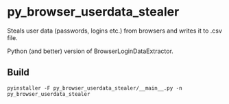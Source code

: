# py_browser_userdata_stealer

Steals user data (passwords, logins etc.) from browsers and writes it to .csv file.

Python (and better) version of BrowserLoginDataExtractor.

## Build
`pyinstaller -F py_browser_userdata_stealer/__main__.py -n py_browser_userdata_stealer`
